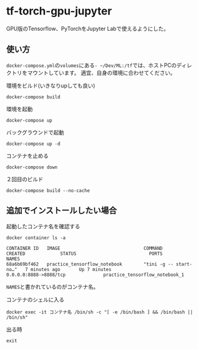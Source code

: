 # tf-torch-gpu-jupyter
GPU版のTensorflow、PyTorchをJupyter Labで使えるようにした。

## 使い方

`docker-compose.yml`の`volumes`にある`- ~/Dev/ML:/tf`では、ホストPCのディレクトリをマウントしています。
適宜、自身の環境に合わせてください。

環境をビルド(いきなりupしても良い)
```shell=
docker-compose build
```

環境を起動
```shell=
docker-compose up
```

バックグラウンドで起動
```shell=
docker-compose up -d
```

コンテナを止める
```shell=
docker-compose down
```

２回目のビルド
```shell=
docker-compose build --no-cache
```

## 追加でインストールしたい場合

起動したコンテナ名を確認する
```shell=
docker container ls -a
```

```shell=
CONTAINER ID   IMAGE                               COMMAND                  CREATED             STATUS                           PORTS                               NAMES
68a6b69bf462   practice_tensorflow_notebook        "tini -g -- start-no…"   7 minutes ago       Up 7 minutes                     0.0.0.0:8888->8888/tcp              practice_tensorflow_notebook_1
```
`NAMES`と書かれているのがコンテナ名。

コンテナのシェルに入る
```
docker exec -it コンテナ名 /bin/sh -c "[ -e /bin/bash ] && /bin/bash || /bin/sh"
```

出る時
```
exit
```